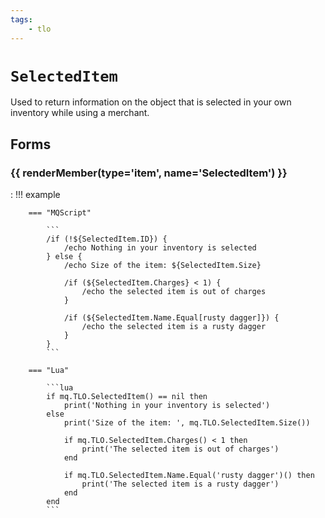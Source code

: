 ```yaml
---
tags:
    - tlo
---
```

# `SelectedItem`

<!--tlo-desc-start-->
Used to return information on the object that is selected in your own inventory while using a merchant.
<!--tlo-desc-end-->
## Forms
<!--tlo-forms-start-->
### {{ renderMember(type='item', name='SelectedItem') }}

:   !!! example

        === "MQScript"

            ```
            /if (!${SelectedItem.ID}) {
                /echo Nothing in your inventory is selected
            } else {
                /echo Size of the item: ${SelectedItem.Size}

                /if (${SelectedItem.Charges} < 1) {
                    /echo the selected item is out of charges
                }

                /if (${SelectedItem.Name.Equal[rusty dagger]}) {
                    /echo the selected item is a rusty dagger
                }
            }
            ```
        
        === "Lua"

            ```lua
            if mq.TLO.SelectedItem() == nil then
                print('Nothing in your inventory is selected')
            else
                print('Size of the item: ', mq.TLO.SelectedItem.Size())

                if mq.TLO.SelectedItem.Charges() < 1 then
                    print('The selected item is out of charges')
                end

                if mq.TLO.SelectedItem.Name.Equal('rusty dagger')() then
                    print('The selected item is a rusty dagger')
                end
            end
            ```
<!--tlo-forms-end-->
<!--tlo-linkrefs-start-->
[item]: ../data-types/datatype-item.md
<!--tlo-linkrefs-end-->
